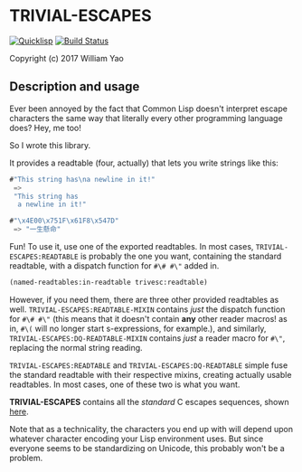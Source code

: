 # TRIVIAL-ESCAPES

[![Quicklisp](http://quickdocs.org/badge/trivial-escapes.svg)](http://quickdocs.org/trivial-escapes/)
[![Build Status](https://travis-ci.org/williamyaoh/trivial-escapes.svg?branch=master)](https://travis-ci.org/williamyaoh/trivial-escapes)

Copyright (c) 2017 William Yao

## Description and usage

Ever been annoyed by the fact that Common Lisp doesn't interpret escape
characters the same way that literally every other programming language does?
Hey, me too!

So I wrote this library.

It provides a readtable (four, actually) that lets you write strings like this:

```lisp
#"This string has\na newline in it!"
 =>
 "This string has
  a newline in it!"

#"\x4E00\x751F\x61F8\x547D"
 => "一生懸命"
```

Fun! To use it, use one of the exported readtables. In most cases,
`TRIVIAL-ESCAPES:READTABLE` is probably the one you want, containing the
standard readtable, with a dispatch function for `#\# #\"` added in.

```lisp
(named-readtables:in-readtable trivesc:readtable)
```

However, if you need them, there are three other provided readtables as well.
`TRIVIAL-ESCAPES:READTABLE-MIXIN` contains *just* the dispatch function for
`#\# #\"` (this means that it doesn't contain **any** other reader macros!
as in, `#\(` will no longer start s-expressions, for example.), and similarly,
`TRIVIAL-ESCAPES:DQ-READTABLE-MIXIN` contains *just* a reader macro for `#\"`,
replacing the normal string reading.

`TRIVIAL-ESCAPES:READTABLE` and `TRIVIAL-ESCAPES:DQ-READTABLE` simple fuse
the standard readtable with their respective mixins, creating actually usable
readtables. In most cases, one of these two is what you want.

**TRIVIAL-ESCAPES** contains all the *standard* C escapes sequences, shown
[here](https://en.wikipedia.org/wiki/Escape_sequences_in_C#Table_of_escape_sequences).

Note that as a technicality, the characters you end up with will depend upon
whatever character encoding your Lisp environment uses. But since everyone
seems to be standardizing on Unicode, this probably won't be a problem.
